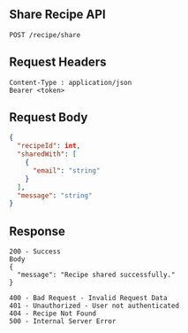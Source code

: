 ## Share Recipe API
```
POST /recipe/share
```

## Request Headers
```
Content-Type : application/json
Bearer <token>
```

## Request Body
```json
{
  "recipeId": int,
  "sharedWith": [
    {
      "email": "string"
    }
  ],
  "message": "string"
}
```

## Response
```
200 - Success
Body
{
  "message": "Recipe shared successfully."
}

400 - Bad Request - Invalid Request Data
401 - Unauthorized - User not authenticated
404 - Recipe Not Found
500 - Internal Server Error
```
